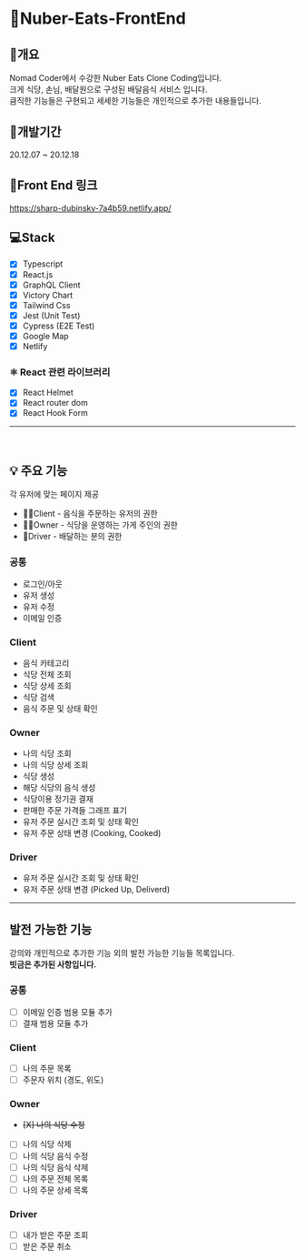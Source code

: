 # 🍔Nuber-Eats-FrontEnd

## 📖개요
Nomad Coder에서 수강한 Nuber Eats Clone Coding입니다.<br />
크게 식당, 손님, 배달원으로 구성된 배달음식 서비스 입니다.<br />
큼직한 기능들은 구현되고 세세한 기능들은 개인적으로 추가한 내용들입니다.

## 📆개발기간
20.12.07 ~ 20.12.18

## 🔗Front End 링크
https://sharp-dubinsky-7a4b59.netlify.app/

## 💻Stack
 - [X] Typescript
 - [X] React.js
 - [X] GraphQL Client
 - [X] Victory Chart
 - [X] Tailwind Css
 - [X] Jest (Unit Test)
 - [X] Cypress (E2E Test)
 - [X] Google Map
 - [X] Netlify

### ⚛️ React 관련 라이브러리
 - [X] React Helmet
 - [X] React router dom
 - [X] React Hook Form

<hr />
<br />

## 💡 주요 기능
각 유저에 맞는 페이지 제공
 - 🙍‍♂Client - 음식을 주문하는 유저의 권한
 - 👨‍🍳Owner - 식당을 운영하는 가게 주인의 권한
 - 🛵Driver - 배달하는 분의 권한

### 공통
 - 로그인/아웃
 - 유저 생성
 - 유저 수정
 - 이메일 인증

### Client
 - 음식 카테고리
 - 식당 전체 조회
 - 식당 상세 조회
 - 식당 검색
 - 음식 주문 및 상태 확인

### Owner
 - 나의 식당 조회
 - 나의 식당 상세 조회
 - 식당 생성
 - 해당 식당의 음식 생성
 - 식당이용 정기권 결재
 - 판매한 주문 가격들 그래프 표기
 - 유저 주문 실시간 조회 및 상태 확인
 - 유저 주문 상태 변경 (Cooking, Cooked)

### Driver
 - 유저 주문 실시간 조회 및 상태 확인
 - 유저 주문 상태 변경 (Picked Up, Deliverd)

<hr />

## 발전 가능한 기능
강의와 개인적으로 추가한 기능 외의 발전 가능한 기능들 목록입니다.<br />
<b>빗금은 추가된 사항입니다.</b>

### 공통
 - [ ] 이메일 인증 범용 모듈 추가
 - [ ] 결재 범용 모듈 추가

### Client
 - [ ] 나의 주문 목록
 - [ ] 주문자 위치 (경도, 위도)

### Owner
 - <del>[X] 나의 식당 수정</del>
 - [ ] 나의 식당 삭제
 - [ ] 나의 식당 음식 수정
 - [ ] 나의 식당 음식 삭제
 - [ ] 나의 주문 전체 목록
 - [ ] 나의 주문 상세 목록

### Driver
 - [ ] 내가 받은 주문 조회
 - [ ] 받은 주문 취소
